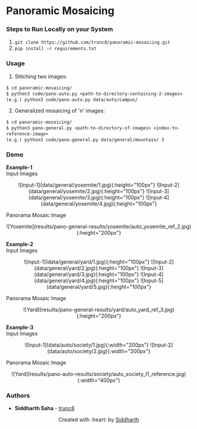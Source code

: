 # Panoramic Mosaicing

### Steps to Run Locally on your System
1. `git clone https://github.com/trunc8/panoramic-mosaicing.git`
2. `pip install -r requirements.txt`

### Usage
1. Stitching two images: 
```
$ cd panoramic-mosaicing/
$ python3 code/pano-auto.py <path-to-directory-containing-2-images>
(e.g.) python3 code/pano-auto.py data/auto/campus/
```
2. Generalized mosaicing of 'n' images:
```
$ cd panoramic-mosaicing/
$ python3 pano-general.py <path-to-directory-of-images> <index-to-reference-image>
(e.g.) python3 code/pano-general.py data/general/mountain/ 3
```

### Demo
**Example-1**  
Input Images
<p align="center"> 
![Input-1](data/general/yosemite/1.jpg){:height="100px"}
![Input-2](data/general/yosemite/2.jpg){:height="100px"}
![Input-3](data/general/yosemite/3.jpg){:height="100px"}
![Input-4](data/general/yosemite/4.jpg){:height="100px"}
</p>
Panorama Mosaic Image
<p align="center"> 
![Yosemite](results/pano-general-results/yosemite/auto_yosemite_ref_2.jpg){:height="200px"}
</p>

**Example-2**  
Input Images
<p align="center"> 
![Input-1](data/general/yard/1.jpg){:height="100px"}
![Input-2](data/general/yard/2.jpg){:height="100px"}
![Input-3](data/general/yard/3.jpg){:height="100px"}
![Input-4](data/general/yard/4.jpg){:height="100px"}
![Input-5](data/general/yard/5.jpg){:height="100px"}
</p>
Panorama Mosaic Image
<p align="center"> 
![Yard](results/pano-general-results/yard/auto_yard_ref_3.jpg){:height="200px"}
</p>

**Example-3**  
Input Images
<p align="center"> 
![Input-1](data/auto/society/1.jpg){:width="200px"}
![Input-2](data/auto/society/2.jpg){:width="200px"}
</p>
Panorama Mosaic Image
<p align="center"> 
![Yard](results/pano-auto-results/society/auto_society_I1_reference.jpg){:width="400px"}
</p>

### Authors

* **Siddharth Saha** - [trunc8](https://github.com/trunc8)

<p align='center'>Created with :heart: by <a href="https://www.linkedin.com/in/sahasiddharth611/">Siddharth</a></p>